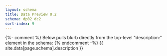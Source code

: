 ```yaml
---
layout: schema
title: Data Preview 0.2
schema: dp02_dc2
sort-index: 9
---
```

{%- comment %} Below pulls blurb directly from the top-level "description:" element in the schema: {% endcomment -%}
{{ site.data[page.schema].description }}